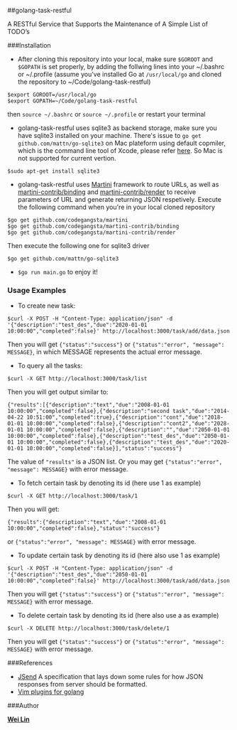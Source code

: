 ##golang-task-restful

A RESTful Service that Supports the Maintenance of A Simple List of TODO’s

###Installation

- After cloning this repository into your local, make sure `$GOROOT` and `$GOPATH` is set properly, by adding the follwing lines into your ~/.bashrc or ~/.profile (assume you've installed Go at `/usr/local/go` and cloned the repository to ~/Code/golang-task-restful)
```
$export GOROOT=/usr/local/go
$export GOPATH=~/Code/golang-task-restful
```
then `source ~/.bashrc` or `source ~/.profile` or restart your terminal

- golang-task-restful uses sqlite3 as backend storage, make sure you have sqlite3 installed on your machine. There's issue to `go get github.com/mattn/go-sqlite3` on Mac plateform using default copmiler, which is the command line tool of Xcode, please refer [here](https://github.com/mattn/go-sqlite3/issues/45). So Mac is not supported for current vertion.
```
$sudo apt-get install sqlite3
```

- golang-task-restful uses [Martini](http://martini.codegangsta.io) framework to route URLs, as well as [martini-contrib/binding](https://github.com/codegangsta/martini-contrib/tree/master/binding) and [martini-contrib/render](https://github.com/codegangsta/martini-contrib/tree/master/render) to receive parameters of URL and generate returning JSON respetively.
Execute the following command when you're in your local cloned repository
```
$go get github.com/codegangsta/martini
$go get github.com/codegangsta/martini-contrib/binding
$go get github.com/codegangsta/martini-contrib/render
```
Then execute the following one for sqlite3 driver
```
$go get github.com/mattn/go-sqlite3
```
- `$go run main.go` to enjoy it!

### Usage Examples


- To create new task:
```
$curl -X POST -H "Content-Type: application/json" -d '{"description":"test_des","due":"2020-01-01 10:00:00","completed":false}' http://localhost:3000/task/add/data.json
```
Then you will get `{"status":"success"}` or `{"status":"error", "message": MESSAGE}`, in which MESSAGE represents the actual error message.

- To query all the tasks:
```
$curl -X GET http://localhost:3000/task/list
```
Then you will get output similar to:
```
{"results":[{"description":"text","due":"2008-01-01 10:00:00","completed":false},{"description":"second task","due":"2014-04-22 10:51:00","completed":true},{"description":"cont","due":"2018-01-01 10:00:00","completed":false},{"description":"cont2","due":"2028-01-01 10:00:00","completed":false},{"description":"","due":"2050-01-01 10:00:00","completed":false},{"description":"test_des","due":"2050-01-01 10:00:00","completed":false},{"description":"test_des","due":"2020-01-01 10:00:00","completed":false}],"status":"success"}
```
The value of `"results"` is a JSON list. Or you may get `{"status":"error", "message": MESSAGE}` with error message.

- To fetch certain task by denoting its id (here use 1 as example)
```
$curl -X GET http://localhost:3000/task/1
```
Then you will get:
```
{"results":{"description":"text","due":"2008-01-01 10:00:00","completed":false},"status":"success"}
```
or `{"status":"error", "message": MESSAGE}` with error message.

- To update certain task by denoting its id (here also use 1 as example)
```
$curl -X POST -H "Content-Type: application/json" -d '{"description":"test_des","due":"2050-01-01 10:00:00","completed":false}' http://localhost:3000/task/add/data.json
```
Then you will get `{"status":"success"}` or `{"status":"error", "message": MESSAGE}` with error message.


- To delete certain task by denoting its id (here also use a as example)
```
$curl -X DELETE http://localhost:3000/task/delete/1
```
Then you will get `{"status":"success"}` or `{"status":"error", "message": MESSAGE}` with error message.


###References
- [JSend](http://labs.omniti.com/labs/jsend) A specification that lays down some rules for how JSON responses from server should be formatted.
- [Vim plugins for golang](golang.org/misc/vim/readme.txt)


###Author

**[Wei Lin](http://www.github.com/ivanlw)**

